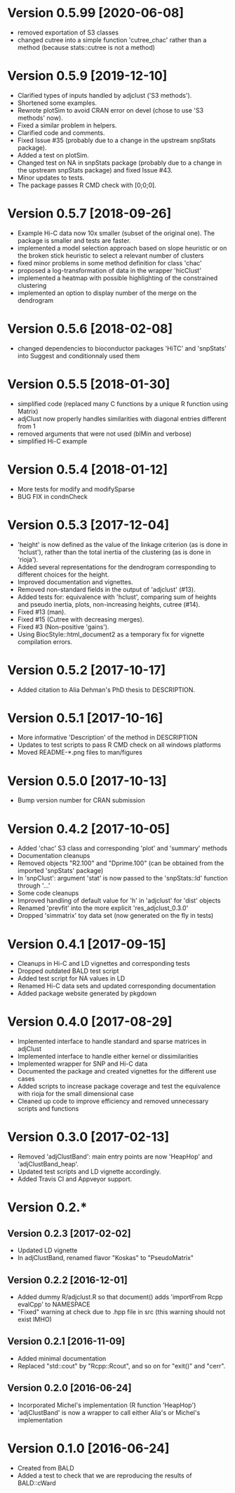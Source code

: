 # Version 0.5.99 [2020-06-08]

* removed exportation of S3 classes
* changed cutree into a simple function 'cutree_chac' rather than a method (because stats::cutree is not a method)

# Version 0.5.9 [2019-12-10]

* Clarified types of inputs handled by adjclust ('S3 methods').
* Shortened some examples.
* Rewrote plotSim to avoid CRAN error on devel (chose to use 'S3 methods' now).
* Fixed a similar problem in helpers.
* Clarified code and comments.
* Fixed Issue #35 (probably due to a change in the upstream snpStats package).
* Added a test on plotSim.
* Changed test on NA in snpStats package (probably due to a change in the upstream snpStats package) and fixed Issue #43.
* Minor updates to tests.
* The package passes R CMD check with [0;0;0].

# Version 0.5.7 [2018-09-26]

* Example Hi-C data now 10x smaller (subset of the original one). The package 
is smaller and tests are faster.
* implemented a model selection approach based on slope heuristic or on the 
broken stick heuristic to select a relevant number of clusters
* fixed minor problems in some method definition for class 'chac'
* proposed a log-transformation of data in the wrapper 'hicClust'
* implemented a heatmap with possible highlighting of the constrained 
clustering
* implemented an option to display number of the merge on the dendrogram

# Version 0.5.6 [2018-02-08]

* changed dependencies to bioconductor packages 'HiTC' and 'snpStats' into 
Suggest and conditionnaly used them

# Version 0.5.5 [2018-01-30]

* simplified code (replaced many C functions by a unique R function using 
Matrix)
* adjClust now properly handles similarities with diagonal entries different 
from 1
* removed arguments that were not used (blMin and verbose)
* simplified Hi-C example

# Version 0.5.4 [2018-01-12]

* More tests for modify and modifySparse 
* BUG FIX in condnCheck

# Version 0.5.3 [2017-12-04]

* 'height' is now defined as the value of the linkage criterion (as is done in
'hclust'), rather than the total inertia of the clustering (as is done in
'rioja').
* Added several representations for the dendrogram corresponding to different
choices for the height.
* Improved documentation and vignettes.
* Removed non-standard fields in the output of 'adjclust' (#13).
* Added tests for: equivalence with 'hclust',  comparing sum of heights and 
   pseudo inertia, plots, non-increasing heights, cutree (#14).
* Fixed #13 (man).
* Fixed #15 (Cutree with decreasing merges).
* Fixed #3 (Non-positive 'gains').
* Using BiocStyle::html_document2 as a temporary fix for vignette 
  compilation errors.

# Version 0.5.2 [2017-10-17]

* Added citation to Alia Dehman's PhD thesis to DESCRIPTION.

# Version 0.5.1 [2017-10-16]

* More informative 'Description' of the method in DESCRIPTION
* Updates to test scripts to pass R CMD check on all windows platforms
* Moved README-*.png files to man/figures

# Version 0.5.0 [2017-10-13]

* Bump version number for CRAN submission

# Version 0.4.2 [2017-10-05]

* Added 'chac' S3 class and corresponding 'plot' and 'summary' methods
* Documentation cleanups
* Removed objects "R2.100" and "Dprime.100" (can be obtained from the 
  imported 'snpStats' package)
* In 'snpClust': argument 'stat' is now passed to the 'snpStats::ld' function 
  through '...'
* Some code cleanups
* Improved handling of default value for 'h' in 'adjclust' for 'dist' objects
* Renamed 'prevfit' into the more explicit 'res_adjclust_0.3.0'
* Dropped 'simmatrix' toy data set (now generated on the fly in tests)

# Version 0.4.1 [2017-09-15]

* Cleanups in Hi-C and LD vignettes and corresponding tests
* Dropped outdated BALD test script
* Added test script for NA values in LD
* Renamed Hi-C data sets and updated corresponding documentation
* Added package website generated by pkgdown

# Version 0.4.0 [2017-08-29]

* Implemented interface to handle standard and sparse matrices in adjClust
* Implemented interface to handle either kernel or dissimilarities
* Implemented wrapper for SNP and Hi-C data
* Documented the package and created vignettes for the different use cases
* Added scripts to increase package coverage and test the equivalence with 
  rioja for the small dimensional case
* Cleaned up code to improve efficiency and removed unnecessary scripts and functions

# Version 0.3.0 [2017-02-13]

* Removed 'adjClustBand': main entry points are now 'HeapHop' and 'adjClustBand_heap'.
* Updated test scripts and LD vignette accordingly.
* Added Travis CI and Appveyor support.

# Version 0.2.*

## Version 0.2.3 [2017-02-02]

* Updated LD vignette
* In adjClustBand, renamed flavor "Koskas" to "PseudoMatrix"

## Version 0.2.2 [2016-12-01]

* Added dummy R/adjclust.R so that document() adds 'importFrom Rcpp evalCpp' to NAMESPACE
* "Fixed" warning at check due to .hpp file in src (this warning should not exist IMHO)

## Version 0.2.1 [2016-11-09]

* Added minimal documentation
* Replaced "std::cout" by "Rcpp::Rcout", and so on for "exit()" and "cerr".

## Version 0.2.0 [2016-06-24]

* Incorporated Michel's implementation (R function 'HeapHop')
* 'adjClustBand' is now a wrapper to call either Alia's or Michel's
  implementation

# Version 0.1.0 [2016-06-24]

* Created from BALD
* Added a test to check that we are reproducing the results of BALD::cWard
